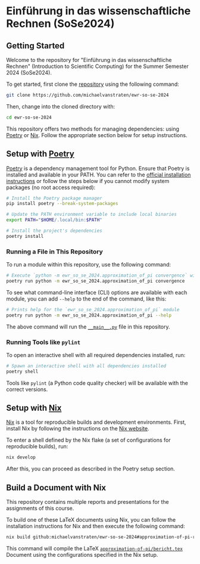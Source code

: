 # Einführung in das wissenschaftliche Rechnen (SoSe2024)

## Getting Started

Welcome to the repository for "Einführung in das wissenschaftliche Rechnen"
(Introduction to Scientific Computing) for the Summer Semester 2024 (SoSe2024).

To get started, first clone the
[repository](https://github.com/michaelvanstraten/ewr-so-se-2024) using the
following command:

```sh
git clone https://github.com/michaelvanstraten/ewr-so-se-2024
```

Then, change into the cloned directory with:

```sh
cd ewr-so-se-2024
```

This repository offers two methods for managing dependencies: using
[Poetry](https://python-poetry.org/) or [Nix](https://nixos.org/). Follow the
appropriate section below for setup instructions.

## Setup with [Poetry](https://python-poetry.org/)

[Poetry](https://python-poetry.org/) is a dependency management tool for Python.
Ensure that Poetry is installed and available in your PATH. You can refer to the
[official installation instructions](https://python-poetry.org/docs/#installation)
or follow the steps below if you cannot modify system packages (no root access
required):

```sh
# Install the Poetry package manager
pip install poetry --break-system-packages

# Update the PATH environment variable to include local binaries
export PATH="$HOME/.local/bin:$PATH"

# Install the project's dependencies
poetry install
```

### Running a File in This Repository

To run a module within this repository, use the following command:

```sh
# Execute `python -m ewr_so_se_2024.approximation_of_pi convergence` within the virtual environment.
poetry run python -m ewr_so_se_2024.approximation_of_pi convergence
```

To see what command-line interface (CLI) options are available with each module,
you can add `--help` to the end of the command, like this:

```sh
# Prints help for the `ewr_so_se_2024.approximation_of_pi` module
poetry run python -m ewr_so_se_2024.approximation_of_pi --help
```

The above command will run the
[`__main__.py`](./ewr_so_se_2024/approximation_of_pi/__main__.py) file in this
repository.

### Running Tools like `pylint`

To open an interactive shell with all required dependencies installed, run:

```sh
# Spawn an interactive shell with all dependencies installed
poetry shell
```

Tools like `pylint` (a Python code quality checker) will be available with the
correct versions.

## Setup with [Nix](https://nixos.org/)

[Nix](https://nixos.org/) is a tool for reproducible builds and development
environments. First, install Nix by following the instructions on the
[Nix website](https://nixos.org/download/#download-nix).

To enter a shell defined by the Nix flake (a set of configurations for
reproducible builds), run:

```sh
nix develop
```

After this, you can proceed as described in the Poetry setup section.

## Build a Document with Nix

This repository contains multiple reports and presentations for the assignments
of this course.

To build one of these LaTeX documents using Nix, you can follow the installation
instructions for Nix and then execute the following command:

```sh
nix build github:michaelvanstraten/ewr-so-se-2024#approximation-of-pi-report

```

This command will compile the LaTeX
[`approximation-of-pi/bericht.tex`](./src/approximation-of-pi/bericht.tex)
Document using the configurations specified in the Nix setup.
